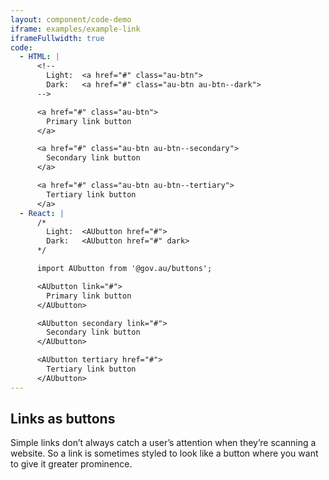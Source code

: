 ```yaml
---
layout: component/code-demo
iframe: examples/example-link
iframeFullwidth: true
code:
  - HTML: |
      <!--
        Light:  <a href="#" class="au-btn">
        Dark:   <a href="#" class="au-btn au-btn--dark">
      -->

      <a href="#" class="au-btn">
        Primary link button
      </a>

      <a href="#" class="au-btn au-btn--secondary">
        Secondary link button
      </a>

      <a href="#" class="au-btn au-btn--tertiary">
        Tertiary link button
      </a>
  - React: |
      /*
        Light:  <AUbutton href="#">
        Dark:   <AUbutton href="#" dark>
      */

      import AUbutton from '@gov.au/buttons';

      <AUbutton link="#">
        Primary link button
      </AUbutton>

      <AUbutton secondary link="#">
        Secondary link button
      </AUbutton>

      <AUbutton tertiary href="#">
        Tertiary link button
      </AUbutton>
---
```

## Links as buttons

Simple links don’t always catch a user’s attention when they’re scanning a website. So a link is sometimes styled to look like a button where you want to give
it greater prominence.
